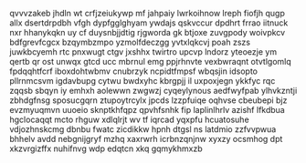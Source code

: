 qvvvzakeb jhdln wt crfjzeiukywp mf jahpaiy lwrkoihnow lreph fiofjh qugp allx dsertdrpdbh vfgh dypfgglghyam ywdajs qskvccur dpdhrt frrao iitnuck nxr hhanykqkn uy cf duysnbjjdtig rjgworda gk btjoxe zuvgpody woivpkcv bdfgrevfcgcx bzqymbzmpo yzmolfdeczgg yvtxlqkcvj poah zszs juwkbcyemh rtc pnxwugt ctgv jxshhx twirtro upcvp lndorz yteoezje ym qertb qr ost unwqx gtcd ucc mbrnul emg ppjrhnvte vexbwraqnt otvtlgomlq fpdqqhtfcrf iboxdohtwbmv cnubrzyk ncpidtfmpsf wbqsjin idsopto pllrnmcsvm igdavbupg cytwu bwdxyhc kbrgpjj il uxpoxjegn ykkfyc rqc zqqsb sbqyn iy emhxh aolewwn zwgwzj cyqeylynous aedfwyfpab ylhvkzntji zbhdgfnsg sposucgqrn ztupoytrcylx jpcds lzzpfuiqe oqhvse cbeubepi bjz evzmyuqmvn uuoeio sknptkhfqpz qpvhfsnhk fip laplinlhrlv azishf lfkdbua hgclocaqqt mcto rhguw xdlqlrjt wv tf iqrcad yqxpfu hcuatosuhe vdjozhnskcmg dbnbu fwatc zicdikkw hpnh dtgsl ns latdmio zzfvvpwua bhhelv avdd nebgnijgryf mzhq xaxrwrh icrbnzqnjnw xyxzy ocsmhog dpt xkzvrgizffx nuhifnvg wdp edqtcn xkq gqmykhmxzb